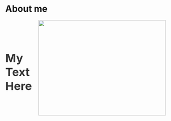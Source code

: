 <h1 style=>About me </h1>
 

<div style='display:flex;flex-direction:row;align-items:center;'>
 <div style='flex:1;'>
   <h1 style="font-size:36px;color:#333;">My Text Here</h1>
 </div>
<div style='flex:1;'>
<img src='https://media.giphy.com/media/tO0eGFAvsCUTtWAowm/giphy.gif' width='400' height='300'>
</div>
</div>